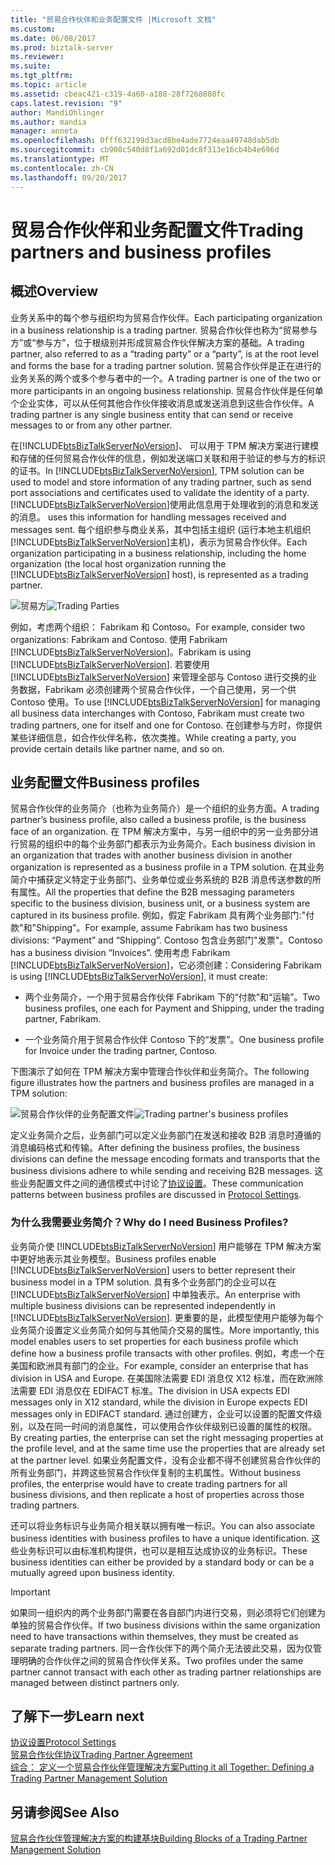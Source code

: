 ```yaml
---
title: "贸易合作伙伴和业务配置文件 |Microsoft 文档"
ms.custom: 
ms.date: 06/08/2017
ms.prod: biztalk-server
ms.reviewer: 
ms.suite: 
ms.tgt_pltfrm: 
ms.topic: article
ms.assetid: cbeac421-c319-4a60-a188-28f7268888fc
caps.latest.revision: "9"
author: MandiOhlinger
ms.author: mandia
manager: anneta
ms.openlocfilehash: 0fff632199d3acd8be4ade7724eaa49748dab5db
ms.sourcegitcommit: cb908c540d8f1a692d01dc8f313e16cb4b4e696d
ms.translationtype: MT
ms.contentlocale: zh-CN
ms.lasthandoff: 09/20/2017
---
```

# <a name="trading-partners-and-business-profiles"></a><span data-ttu-id="d6c15-102">贸易合作伙伴和业务配置文件</span><span class="sxs-lookup"><span data-stu-id="d6c15-102">Trading partners and business profiles</span></span>

## <a name="overview"></a><span data-ttu-id="d6c15-103">概述</span><span class="sxs-lookup"><span data-stu-id="d6c15-103">Overview</span></span>
<span data-ttu-id="d6c15-104">业务关系中的每个参与组织均为贸易合作伙伴。</span><span class="sxs-lookup"><span data-stu-id="d6c15-104">Each participating organization in a business relationship is a trading partner.</span></span> <span data-ttu-id="d6c15-105">贸易合作伙伴也称为“贸易参与方”或“参与方”，位于根级别并形成贸易合作伙伴解决方案的基础。</span><span class="sxs-lookup"><span data-stu-id="d6c15-105">A trading partner, also referred to as a “trading party” or a “party”, is at the root level and forms the base for a trading partner solution.</span></span> <span data-ttu-id="d6c15-106">贸易合作伙伴是正在进行的业务关系的两个或多个参与者中的一个。</span><span class="sxs-lookup"><span data-stu-id="d6c15-106">A trading partner is one of the two or more participants in an ongoing business relationship.</span></span> <span data-ttu-id="d6c15-107">贸易合作伙伴是任何单个企业实体，可以从任何其他合作伙伴接收消息或发送消息到这些合作伙伴。</span><span class="sxs-lookup"><span data-stu-id="d6c15-107">A trading partner is any single business entity that can send or receive messages to or from any other partner.</span></span>  
  
 <span data-ttu-id="d6c15-108">在[!INCLUDE[btsBizTalkServerNoVersion](../includes/btsbiztalkservernoversion-md.md)]、 可以用于 TPM 解决方案进行建模和存储的任何贸易合作伙伴的信息，例如发送端口关联和用于验证的参与方的标识的证书。</span><span class="sxs-lookup"><span data-stu-id="d6c15-108">In [!INCLUDE[btsBizTalkServerNoVersion](../includes/btsbiztalkservernoversion-md.md)], TPM solution can be used to model and store information of any trading partner, such as send port associations and certificates used to validate the identity of a party.</span></span> [!INCLUDE[btsBizTalkServerNoVersion](../includes/btsbiztalkservernoversion-md.md)]<span data-ttu-id="d6c15-109">使用此信息用于处理收到的消息和发送的消息。</span><span class="sxs-lookup"><span data-stu-id="d6c15-109"> uses this information for handling messages received and messages sent.</span></span> <span data-ttu-id="d6c15-110">每个组织参与商业关系，其中包括主组织 (运行本地主机组织[!INCLUDE[btsBizTalkServerNoVersion](../includes/btsbiztalkservernoversion-md.md)]主机)，表示为贸易合作伙伴。</span><span class="sxs-lookup"><span data-stu-id="d6c15-110">Each organization participating in a business relationship, including the home organization (the local host organization running the [!INCLUDE[btsBizTalkServerNoVersion](../includes/btsbiztalkservernoversion-md.md)] host), is represented as a trading partner.</span></span>
  
 <span data-ttu-id="d6c15-111">![贸易方](../core/media/tradingparties.gif "TradingParties")</span><span class="sxs-lookup"><span data-stu-id="d6c15-111">![Trading Parties](../core/media/tradingparties.gif "TradingParties")</span></span>  
  
 <span data-ttu-id="d6c15-112">例如，考虑两个组织： Fabrikam 和 Contoso。</span><span class="sxs-lookup"><span data-stu-id="d6c15-112">For example, consider two organizations: Fabrikam and Contoso.</span></span> <span data-ttu-id="d6c15-113">使用 Fabrikam [!INCLUDE[btsBizTalkServerNoVersion](../includes/btsbiztalkservernoversion-md.md)]。</span><span class="sxs-lookup"><span data-stu-id="d6c15-113">Fabrikam is using [!INCLUDE[btsBizTalkServerNoVersion](../includes/btsbiztalkservernoversion-md.md)].</span></span> <span data-ttu-id="d6c15-114">若要使用 [!INCLUDE[btsBizTalkServerNoVersion](../includes/btsbiztalkservernoversion-md.md)] 来管理全部与 Contoso 进行交换的业务数据，Fabrikam 必须创建两个贸易合作伙伴，一个自己使用，另一个供 Contoso 使用。</span><span class="sxs-lookup"><span data-stu-id="d6c15-114">To use [!INCLUDE[btsBizTalkServerNoVersion](../includes/btsbiztalkservernoversion-md.md)] for managing all business data interchanges with Contoso, Fabrikam must create two trading partners, one for itself and one for Contoso.</span></span> <span data-ttu-id="d6c15-115">在创建参与方时，你提供某些详细信息，如合作伙伴名称，依次类推。</span><span class="sxs-lookup"><span data-stu-id="d6c15-115">While creating a party, you provide certain details like partner name, and so on.</span></span>  
 
## <a name="business-profiles"></a><span data-ttu-id="d6c15-116">业务配置文件</span><span class="sxs-lookup"><span data-stu-id="d6c15-116">Business profiles</span></span>

<span data-ttu-id="d6c15-117">贸易合作伙伴的业务简介（也称为业务简介）是一个组织的业务方面。</span><span class="sxs-lookup"><span data-stu-id="d6c15-117">A trading partner’s business profile, also called a business profile, is the business face of an organization.</span></span> <span data-ttu-id="d6c15-118">在 TPM 解决方案中，与另一组织中的另一业务部分进行贸易的组织中的每个业务部门都表示为业务简介。</span><span class="sxs-lookup"><span data-stu-id="d6c15-118">Each business division in an organization that trades with another business division in another organization is represented as a business profile in a TPM solution.</span></span> <span data-ttu-id="d6c15-119">在其业务简介中捕获定义特定于业务部门、业务单位或业务系统的 B2B 消息传送参数的所有属性。</span><span class="sxs-lookup"><span data-stu-id="d6c15-119">All the properties that define the B2B messaging parameters specific to the business division, business unit, or a business system are captured in its business profile.</span></span> <span data-ttu-id="d6c15-120">例如，假定 Fabrikam 具有两个业务部门:"付款"和"Shipping"。</span><span class="sxs-lookup"><span data-stu-id="d6c15-120">For example, assume Fabrikam has two business divisions: “Payment” and “Shipping”.</span></span> <span data-ttu-id="d6c15-121">Contoso 包含业务部门"发票"。</span><span class="sxs-lookup"><span data-stu-id="d6c15-121">Contoso has a business division “Invoices”.</span></span> <span data-ttu-id="d6c15-122">使用考虑 Fabrikam [!INCLUDE[btsBizTalkServerNoVersion](../includes/btsbiztalkservernoversion-md.md)]，它必须创建：</span><span class="sxs-lookup"><span data-stu-id="d6c15-122">Considering Fabrikam is using [!INCLUDE[btsBizTalkServerNoVersion](../includes/btsbiztalkservernoversion-md.md)], it must create:</span></span>  
  
-   <span data-ttu-id="d6c15-123">两个业务简介，一个用于贸易合作伙伴 Fabrikam 下的“付款”和“运输”。</span><span class="sxs-lookup"><span data-stu-id="d6c15-123">Two business profiles, one each for Payment and Shipping, under the trading partner, Fabrikam.</span></span>  
  
-   <span data-ttu-id="d6c15-124">一个业务简介用于贸易合作伙伴 Contoso 下的“发票”。</span><span class="sxs-lookup"><span data-stu-id="d6c15-124">One business profile for Invoice under the trading partner, Contoso.</span></span>  
  
 <span data-ttu-id="d6c15-125">下图演示了如何在 TPM 解决方案中管理合作伙伴和业务简介。</span><span class="sxs-lookup"><span data-stu-id="d6c15-125">The following figure illustrates how the partners and business profiles are managed in a TPM solution:</span></span>  
  
 <span data-ttu-id="d6c15-126">![贸易合作伙伴的业务配置文件](../core/media/businessprofile.gif "BusinessProfile")</span><span class="sxs-lookup"><span data-stu-id="d6c15-126">![Trading partner's business profiles](../core/media/businessprofile.gif "BusinessProfile")</span></span>  
  
 <span data-ttu-id="d6c15-127">定义业务简介之后，业务部门可以定义业务部门在发送和接收 B2B 消息时遵循的消息编码格式和传输。</span><span class="sxs-lookup"><span data-stu-id="d6c15-127">After defining the business profiles, the business divisions can define the message encoding formats and transports that the business divisions adhere to while sending and receiving B2B messages.</span></span> <span data-ttu-id="d6c15-128">这些业务配置文件之间的通信模式中讨论了[协议设置](../core/protocol-settings.md)。</span><span class="sxs-lookup"><span data-stu-id="d6c15-128">These communication patterns between business profiles are discussed in [Protocol Settings](../core/protocol-settings.md).</span></span>  
  
### <a name="why-do-i-need-business-profiles"></a><span data-ttu-id="d6c15-129">为什么我需要业务简介？</span><span class="sxs-lookup"><span data-stu-id="d6c15-129">Why do I need Business Profiles?</span></span>  
 <span data-ttu-id="d6c15-130">业务简介使 [!INCLUDE[btsBizTalkServerNoVersion](../includes/btsbiztalkservernoversion-md.md)] 用户能够在 TPM 解决方案中更好地表示其业务模型。</span><span class="sxs-lookup"><span data-stu-id="d6c15-130">Business profiles enable [!INCLUDE[btsBizTalkServerNoVersion](../includes/btsbiztalkservernoversion-md.md)] users to better represent their business model in a TPM solution.</span></span> <span data-ttu-id="d6c15-131">具有多个业务部门的企业可以在 [!INCLUDE[btsBizTalkServerNoVersion](../includes/btsbiztalkservernoversion-md.md)] 中单独表示。</span><span class="sxs-lookup"><span data-stu-id="d6c15-131">An enterprise with multiple business divisions can be represented independently in [!INCLUDE[btsBizTalkServerNoVersion](../includes/btsbiztalkservernoversion-md.md)].</span></span> <span data-ttu-id="d6c15-132">更重要的是，此模型使用户能够为每个业务简介设置定义业务简介如何与其他简介交易的属性。</span><span class="sxs-lookup"><span data-stu-id="d6c15-132">More importantly, this model enables users to set properties for each business profile which define how a business profile transacts with other profiles.</span></span> <span data-ttu-id="d6c15-133">例如，考虑一个在美国和欧洲具有部门的企业。</span><span class="sxs-lookup"><span data-stu-id="d6c15-133">For example, consider an enterprise that has division in USA and Europe.</span></span> <span data-ttu-id="d6c15-134">在美国除法需要 EDI 消息仅 X12 标准，而在欧洲除法需要 EDI 消息仅在 EDIFACT 标准。</span><span class="sxs-lookup"><span data-stu-id="d6c15-134">The division in USA expects EDI messages only in X12 standard, while the division in Europe expects EDI messages only in EDIFACT standard.</span></span> <span data-ttu-id="d6c15-135">通过创建方，企业可以设置的配置文件级别，以及在同一时间的消息属性，可以使用合作伙伴级别已设置的属性的权限。</span><span class="sxs-lookup"><span data-stu-id="d6c15-135">By creating parties, the enterprise can set the right messaging properties at the profile level, and at the same time use the properties that are already set at the partner level.</span></span> <span data-ttu-id="d6c15-136">如果业务配置文件，没有企业都不得不创建贸易合作伙伴的所有业务部门，并跨这些贸易合作伙伴复制的主机属性。</span><span class="sxs-lookup"><span data-stu-id="d6c15-136">Without business profiles, the enterprise would have to create trading partners for all business divisions, and then replicate a host of properties across those trading partners.</span></span>  
  
 <span data-ttu-id="d6c15-137">还可以将业务标识与业务简介相关联以拥有唯一标识。</span><span class="sxs-lookup"><span data-stu-id="d6c15-137">You can also associate business identities with business profiles to have a unique identification.</span></span> <span data-ttu-id="d6c15-138">这些业务标识可以由标准机构提供，也可以是相互达成协议的业务标识。</span><span class="sxs-lookup"><span data-stu-id="d6c15-138">These business identities can either be provided by a standard body or can be a mutually agreed upon business identity.</span></span>  
  
> [!IMPORTANT]
>  <span data-ttu-id="d6c15-139">如果同一组织内的两个业务部门需要在各自部门内进行交易，则必须将它们创建为单独的贸易合作伙伴。</span><span class="sxs-lookup"><span data-stu-id="d6c15-139">If two business divisions within the same organization need to have transactions within themselves, they must be created as separate trading partners.</span></span> <span data-ttu-id="d6c15-140">同一合作伙伴下的两个简介无法彼此交易，因为仅管理明确的合作伙伴之间的贸易合作伙伴关系。</span><span class="sxs-lookup"><span data-stu-id="d6c15-140">Two profiles under the same partner cannot transact with each other as trading partner relationships are managed between distinct partners only.</span></span>  
  
## <a name="learn-next"></a><span data-ttu-id="d6c15-141">了解下一步</span><span class="sxs-lookup"><span data-stu-id="d6c15-141">Learn next</span></span>

[<span data-ttu-id="d6c15-142">协议设置</span><span class="sxs-lookup"><span data-stu-id="d6c15-142">Protocol Settings</span></span>](../core/protocol-settings.md)  
[<span data-ttu-id="d6c15-143">贸易合作伙伴协议</span><span class="sxs-lookup"><span data-stu-id="d6c15-143">Trading Partner Agreement</span></span>](../core/trading-partner-agreement.md)  
[<span data-ttu-id="d6c15-144">综合： 定义一个贸易合作伙伴管理解决方案</span><span class="sxs-lookup"><span data-stu-id="d6c15-144">Putting it all Together: Defining a Trading Partner Management Solution</span></span>](../core/putting-it-all-together-defining-a-trading-partner-management-solution.md)
 
## <a name="see-also"></a><span data-ttu-id="d6c15-145">另请参阅</span><span class="sxs-lookup"><span data-stu-id="d6c15-145">See Also</span></span>  
 [<span data-ttu-id="d6c15-146">贸易合作伙伴管理解决方案的构建基块</span><span class="sxs-lookup"><span data-stu-id="d6c15-146">Building Blocks of a Trading Partner Management Solution</span></span>](../core/building-blocks-of-a-trading-partner-management-solution.md)